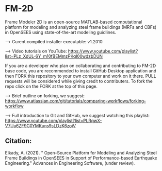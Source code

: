 # FM-2D
Frame Modeler 2D is an open-source MATLAB-based computational platform for modeling and analyzing steel frame buildings (MRFs and CBFs) in OpenSEES using state-of-the-art modeling guidlines.

--> Curent compiled installer executable: v1.2010

--> Video tutorials on YouTube: https://www.youtube.com/playlist?list=PLz_XdUL-6Y_m10fBEMmzPKqI00wdzbDUN

If you are a developer who plan on collaborating and contributing to FM-2D base code, you are recommended to install GitHub Desktop application and then FORK this repository to your own computer and work on it there. PULL requests will be considered while giving credit to contributers. To fork the repo click on the FORK at the top of this page.

--> Brief outline on forking, we suggest: https://www.atlassian.com/git/tutorials/comparing-workflows/forking-workflow

--> Full introduction to Git and GitHub, we suggest watching this playlist: https://www.youtube.com/playlist?list=PLRqwX-V7Uu6ZF9C0YMKuns9sLDzK6zoiV

Citation:
---------

Elkady, A. (2021). " Open-Source Platform for Modeling and Analyzing Steel Frame Buildings in OpenSEES in Support of Performance-based Earthquake Engineering." Advances in Engineering Software, (under review).
